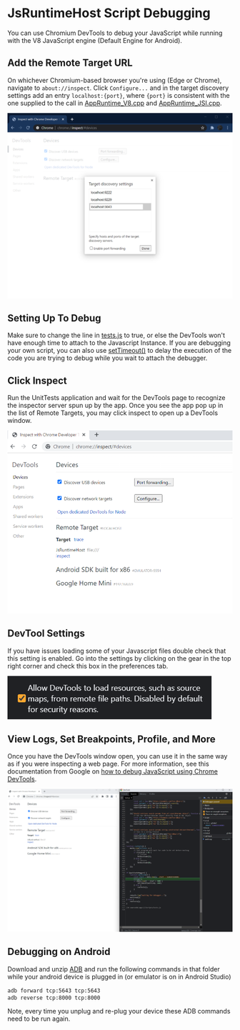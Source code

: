 # JsRuntimeHost Script Debugging
You can use Chromium DevTools to debug your JavaScript while running with the V8 JavaScript engine (Default Engine for Android).

## Add the Remote Target URL
On whichever Chromium-based browser you're using (Edge or Chrome), navigate to `about://inspect`.
Click `Configure...` and in the target discovery settings add an entry `localhost:{port}`, where `{port}` is consistent with the one supplied to the call in [AppRuntime_V8.cpp](https://github.com/BabylonJS/JsRuntimeHost/blob/f487c7b3f89b407e95a53543a06a34f1a1fbb860/Core/AppRuntime/Source/AppRuntime_V8.cpp#L85) and [AppRuntime_JSI.cpp](https://github.com/BabylonJS/JsRuntimeHost/blob/09c5acc49a6a64dec0e62075aebac6ad0a32aa93/Core/AppRuntime/Source/AppRuntime_JSI.cpp#L39).

![Target discovery settings](Images/DevTools/chrome-targets.png)

## Setting Up To Debug
Make sure to change the line in [tests.js](https://github.com/BabylonJS/JsRuntimeHost/blob/f487c7b3f89b407e95a53543a06a34f1a1fbb860/Tests/UnitTests/Scripts/tests.js#L2) to true, or else the DevTools won't have enough time to attach to the Javascript Instance. If you are debugging your own script, you can also use [setTimeout()](https://developer.mozilla.org/en-US/docs/web/api/settimeout) to delay the execution of the code you are trying to debug while you wait to attach the debugger.

## Click Inspect
Run the UnitTests application and wait for the DevTools page to recognize the inspector server spun up by the app. Once you see the app pop up in the list of Remote Targets, you may click inspect to open up a DevTools window.

![Ready to inspect](Images/DevTools/chrome-inspect.png)

## DevTool Settings

If you have issues loading some of your Javascript files double check that this setting is enabled. Go into the settings by clicking on the gear in the top right corner and check this box in the preferences tab.

![DevTools window](Images/DevTools/devtools-settings.png)

## View Logs, Set Breakpoints, Profile, and More
Once you have the DevTools window open, you can use it in the same way as if you were inspecting a web page.
For more information, see this documentation from Google on [how to debug JavaScript using Chrome DevTools](https://developer.chrome.com/docs/devtools/javascript/).

![DevTools window](Images/DevTools/chrome-debugger.png)

## Debugging on Android

Download and unzip [ADB](https://developer.android.com/tools/releases/platform-tools) and run the following commands in that folder while your android device is plugged in (or emulator is on in Android Studio)
```
adb forward tcp:5643 tcp:5643
adb reverse tcp:8000 tcp:8000
```

Note, every time you unplug and re-plug your device these ADB commands need to be run again.
